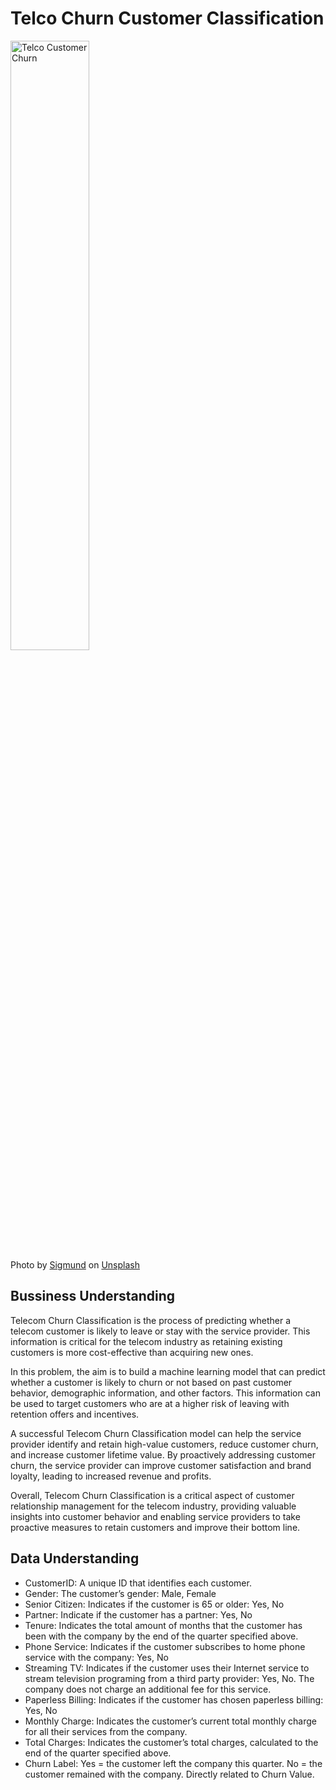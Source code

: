 ﻿# Telco Churn Customer Classification
 <img src="https://images.unsplash.com/photo-1611599281058-94426d0618a7?ixlib=rb-4.0.3&ixid=MnwxMjA3fDB8MHxwaG90by1wYWdlfHx8fGVufDB8fHx8&auto=format&fit=crop&w=1470&q=80" alt="Telco Customer Churn" width="50%">
<figcaption>Photo by <a href="https://unsplash.com/@sigmund?utm_source=unsplash&utm_medium=referral&utm_content=creditCopyText">Sigmund</a> on <a href="https://unsplash.com/photos/r9PeXDCJyEw?utm_source=unsplash&utm_medium=referral&utm_content=creditCopyText">Unsplash</a>

 ## Bussiness Understanding
 Telecom Churn Classification is the process of predicting whether a telecom customer is likely to leave or stay with the service provider. This information is critical for the telecom industry as retaining existing customers is more cost-effective than acquiring new ones.

In this problem, the aim is to build a machine learning model that can predict whether a customer is likely to churn or not based on past customer behavior, demographic information, and other factors. This information can be used to target customers who are at a higher risk of leaving with retention offers and incentives.

A successful Telecom Churn Classification model can help the service provider identify and retain high-value customers, reduce customer churn, and increase customer lifetime value. By proactively addressing customer churn, the service provider can improve customer satisfaction and brand loyalty, leading to increased revenue and profits.

Overall, Telecom Churn Classification is a critical aspect of customer relationship management for the telecom industry, providing valuable insights into customer behavior and enabling service providers to take proactive measures to retain customers and improve their bottom line.

## Data Understanding
- CustomerID: A unique ID that identifies each customer.
- Gender: The customer’s gender: Male, Female
- Senior Citizen: Indicates if the customer is 65 or older: Yes, No
- Partner: Indicate if the customer has a partner: Yes, No
- Tenure: Indicates the total amount of months that the customer has been with the company by the end of the quarter specified above.
- Phone Service: Indicates if the customer subscribes to home phone service with the company: Yes, No
- Streaming TV: Indicates if the customer uses their Internet service to stream television programing from a third party provider: Yes, No. The company does not charge an additional fee for this service.
- Paperless Billing: Indicates if the customer has chosen paperless billing: Yes, No
- Monthly Charge: Indicates the customer’s current total monthly charge for all their services from the company.
- Total Charges: Indicates the customer’s total charges, calculated to the end of the quarter specified above.
- Churn Label: Yes = the customer left the company this quarter. No = the customer remained with the company. Directly related to Churn Value.
